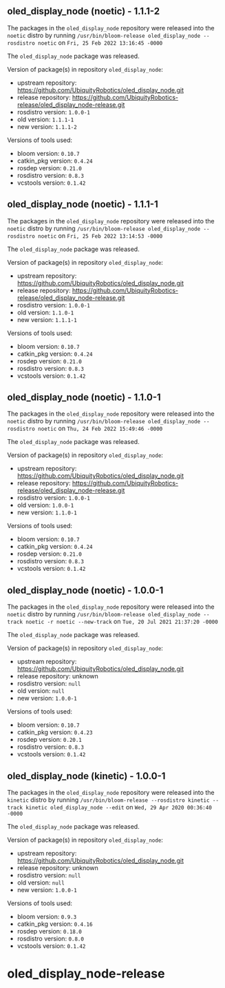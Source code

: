 ## oled_display_node (noetic) - 1.1.1-2

The packages in the `oled_display_node` repository were released into the `noetic` distro by running `/usr/bin/bloom-release oled_display_node --rosdistro noetic` on `Fri, 25 Feb 2022 13:16:45 -0000`

The `oled_display_node` package was released.

Version of package(s) in repository `oled_display_node`:

- upstream repository: https://github.com/UbiquityRobotics/oled_display_node.git
- release repository: https://github.com/UbiquityRobotics-release/oled_display_node-release.git
- rosdistro version: `1.0.0-1`
- old version: `1.1.1-1`
- new version: `1.1.1-2`

Versions of tools used:

- bloom version: `0.10.7`
- catkin_pkg version: `0.4.24`
- rosdep version: `0.21.0`
- rosdistro version: `0.8.3`
- vcstools version: `0.1.42`


## oled_display_node (noetic) - 1.1.1-1

The packages in the `oled_display_node` repository were released into the `noetic` distro by running `/usr/bin/bloom-release oled_display_node --rosdistro noetic` on `Fri, 25 Feb 2022 13:14:53 -0000`

The `oled_display_node` package was released.

Version of package(s) in repository `oled_display_node`:

- upstream repository: https://github.com/UbiquityRobotics/oled_display_node.git
- release repository: https://github.com/UbiquityRobotics-release/oled_display_node-release.git
- rosdistro version: `1.0.0-1`
- old version: `1.1.0-1`
- new version: `1.1.1-1`

Versions of tools used:

- bloom version: `0.10.7`
- catkin_pkg version: `0.4.24`
- rosdep version: `0.21.0`
- rosdistro version: `0.8.3`
- vcstools version: `0.1.42`


## oled_display_node (noetic) - 1.1.0-1

The packages in the `oled_display_node` repository were released into the `noetic` distro by running `/usr/bin/bloom-release oled_display_node --rosdistro noetic` on `Thu, 24 Feb 2022 15:49:46 -0000`

The `oled_display_node` package was released.

Version of package(s) in repository `oled_display_node`:

- upstream repository: https://github.com/UbiquityRobotics/oled_display_node.git
- release repository: https://github.com/UbiquityRobotics-release/oled_display_node-release.git
- rosdistro version: `1.0.0-1`
- old version: `1.0.0-1`
- new version: `1.1.0-1`

Versions of tools used:

- bloom version: `0.10.7`
- catkin_pkg version: `0.4.24`
- rosdep version: `0.21.0`
- rosdistro version: `0.8.3`
- vcstools version: `0.1.42`


## oled_display_node (noetic) - 1.0.0-1

The packages in the `oled_display_node` repository were released into the `noetic` distro by running `/usr/bin/bloom-release oled_display_node --track noetic -r noetic --new-track` on `Tue, 20 Jul 2021 21:37:20 -0000`

The `oled_display_node` package was released.

Version of package(s) in repository `oled_display_node`:

- upstream repository: https://github.com/UbiquityRobotics/oled_display_node.git
- release repository: unknown
- rosdistro version: `null`
- old version: `null`
- new version: `1.0.0-1`

Versions of tools used:

- bloom version: `0.10.7`
- catkin_pkg version: `0.4.23`
- rosdep version: `0.20.1`
- rosdistro version: `0.8.3`
- vcstools version: `0.1.42`


## oled_display_node (kinetic) - 1.0.0-1

The packages in the `oled_display_node` repository were released into the `kinetic` distro by running `/usr/bin/bloom-release --rosdistro kinetic --track kinetic oled_display_node --edit` on `Wed, 29 Apr 2020 00:36:40 -0000`

The `oled_display_node` package was released.

Version of package(s) in repository `oled_display_node`:

- upstream repository: https://github.com/UbiquityRobotics/oled_display_node.git
- release repository: unknown
- rosdistro version: `null`
- old version: `null`
- new version: `1.0.0-1`

Versions of tools used:

- bloom version: `0.9.3`
- catkin_pkg version: `0.4.16`
- rosdep version: `0.18.0`
- rosdistro version: `0.8.0`
- vcstools version: `0.1.42`


# oled_display_node-release